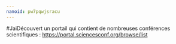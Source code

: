 ```yaml
---
nanoid: pw7pqwjsracu
---
```

#JaiDécouvert un portail qui contient de nombreuses conférences scientifiques : https://portal.sciencesconf.org/browse/list
